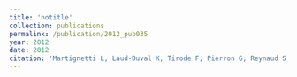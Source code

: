 ```yaml
---
title: 'notitle'
collection: publications
permalink: /publication/2012_pub035
year: 2012
date: 2012
citation: 'Martignetti L, Laud-Duval K, Tirode F, Pierron G, Reynaud S, Barillot E, Delattre O, Zinovyev A. Antagonism Pattern Detection between MicroRNA and Target Expression in Ewing's Sarcoma. 2012. <i>PLoS One</i> <b>7</b>(7):e41770'
---
```


